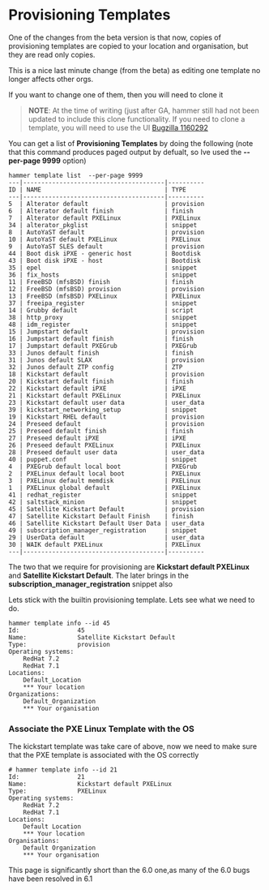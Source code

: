 # Provisioning Templates

One of the changes from the beta version is that now, copies of provisioning templates are copied to your location and organisation, but they are read only copies.

This is a nice last minute change (from the beta) as editing one template no longer affects other orgs.

If you want to change one of them, then you will need to clone it

>**NOTE**:
At the time of writing (just after GA, hammer still had not been updated to include this clone functionality. If you need to clone a template, you will need to use the UI
[Bugzilla 1160292](https://bugzilla.redhat.com/show_bug.cgi?id=1160292)

You can get a list of **Provisioning Templates** by doing the following (note that this command produces paged output by defualt, so Ive used the **--per-page 9999** option)

```
hammer template list  --per-page 9999
---|---------------------------------------|----------
ID | NAME                                  | TYPE     
---|---------------------------------------|----------
5  | Alterator default                     | provision
6  | Alterator default finish              | finish   
7  | Alterator default PXELinux            | PXELinux 
34 | alterator_pkglist                     | snippet  
8  | AutoYaST default                      | provision
10 | AutoYaST default PXELinux             | PXELinux 
9  | AutoYaST SLES default                 | provision
44 | Boot disk iPXE - generic host         | Bootdisk 
43 | Boot disk iPXE - host                 | Bootdisk 
35 | epel                                  | snippet  
36 | fix_hosts                             | snippet  
11 | FreeBSD (mfsBSD) finish               | finish   
12 | FreeBSD (mfsBSD) provision            | provision
13 | FreeBSD (mfsBSD) PXELinux             | PXELinux 
37 | freeipa_register                      | snippet  
14 | Grubby default                        | script   
38 | http_proxy                            | snippet  
48 | idm_register                          | snippet  
15 | Jumpstart default                     | provision
16 | Jumpstart default finish              | finish   
17 | Jumpstart default PXEGrub             | PXEGrub  
33 | Junos default finish                  | finish   
31 | Junos default SLAX                    | provision
32 | Junos default ZTP config              | ZTP      
18 | Kickstart default                     | provision
20 | Kickstart default finish              | finish   
22 | Kickstart default iPXE                | iPXE     
21 | Kickstart default PXELinux            | PXELinux 
23 | Kickstart default user data           | user_data
39 | kickstart_networking_setup            | snippet  
19 | Kickstart RHEL default                | provision
24 | Preseed default                       | provision
25 | Preseed default finish                | finish   
27 | Preseed default iPXE                  | iPXE     
26 | Preseed default PXELinux              | PXELinux 
28 | Preseed default user data             | user_data
40 | puppet.conf                           | snippet  
4  | PXEGrub default local boot            | PXEGrub  
2  | PXELinux default local boot           | PXELinux 
3  | PXELinux default memdisk              | PXELinux 
1  | PXELinux global default               | PXELinux 
41 | redhat_register                       | snippet  
42 | saltstack_minion                      | snippet  
45 | Satellite Kickstart Default           | provision
47 | Satellite Kickstart Default Finish    | finish   
46 | Satellite Kickstart Default User Data | user_data
49 | subscription_manager_registration     | snippet  
29 | UserData default                      | user_data
30 | WAIK default PXELinux                 | PXELinux 
---|---------------------------------------|----------

```

The two that we require for provisioning are **Kickstart default PXELinux** and **Satellite Kickstart Default**. The later brings in the **subscription_manager_registration** snippet also

Lets stick with the builtin provisioning template. Lets see what we need to do.

```
hammer template info --id 45
Id:                45
Name:              Satellite Kickstart Default
Type:              provision
Operating systems:
    RedHat 7.2
    RedHat 7.1
Locations:
    Default_Location
    *** Your location
Organizations:
    Default_Organization
    *** Your organisation

```

### Associate the PXE Linux Template with the OS

The kickstart template was take care of above, now we need to make sure that the PXE template is associated with the OS correctly 

```
# hammer template info --id 21
Id:                21
Name:              Kickstart default PXELinux
Type:              PXELinux
Operating systems: 
    RedHat 7.2
    RedHat 7.1
Locations:         
    Default Location
    *** Your location
Organisations:     
    Default Organization
    *** Your organisation

```
This page is significantly short than the 6.0 one,as many of the 6.0 bugs have been resolved in 6.1
